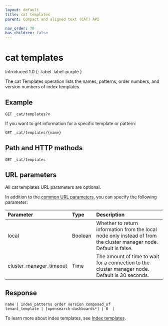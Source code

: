 ```yaml
---
layout: default
title: cat templates
parent: Compact and aligned text (CAT) API

nav_order: 70
has_children: false
---
```


# cat templates
Introduced 1.0
{: .label .label-purple }

The cat Templates operation lists the names, patterns, order numbers, and version numbers of index templates.

## Example

```
GET _cat/templates?v
```

If you want to get information for a specific template or pattern:

```
GET _cat/templates/{name}
```

## Path and HTTP methods

```
GET _cat/templates
```

## URL parameters

All cat templates URL parameters are optional.

In addition to the [common URL parameters]({{site.url}}{{site.baseurl}}/api-reference/cat/index), you can specify the following parameter:

Parameter | Type | Description
:--- | :--- | :---
local | Boolean | Whether to return information from the local node only instead of from the cluster manager node. Default is false.
cluster_manager_timeout | Time | The amount of time to wait for a connection to the cluster manager node. Default is 30 seconds.


## Response

```
name | index_patterns order version composed_of
tenant_template | [opensearch-dashboards*] | 0  |    
```

To learn more about index templates, see [Index templates]({{site.url}}{{site.baseurl}}/opensearch/index-templates).
